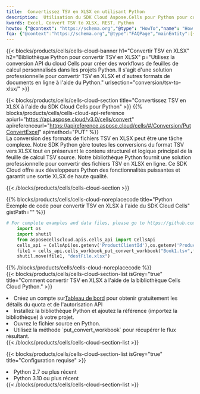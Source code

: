 ```yaml
---
title:  Convertissez TSV en XLSX en utilisant Python
description:  Utilisation du SDK Cloud Aspose.Cells pour Python pour convertir un fichier au format TSV en fichier au format XLSX.
kwords: Excel, Convert TSV to XLSX, REST, Python
howto: {"@context": "https://schema.org","@type": "HowTo","name": "How to convert TSV to XLSX using the Cells Cloud Python library.","description": "How to convert TSV to XLSX using the Cells Cloud Python library.","image": {"@type": "ImageObject"},"url": "/python/conversion/tsv-to-xlsx/","step": [{ "@type": "HowToStep","name": "How to convert TSV to XLSX using the Cells Cloud Python library. step 1", "image": {"@type": "ImageObject",},"url": "/python/conversion/tsv-to-xlsx/","text": "Register an account at <a href='https://dashboard.aspose.cloud/'>Dashboard</a> to get free API quota & authorization details",},{ "@type": "HowToStep","name": "How to convert TSV to XLSX using the Cells Cloud Python library. step 1", "image": {"@type": "ImageObject",},"url": "/python/conversion/tsv-to-xlsx/","text": "Install Python library and add the reference (import the library) to your project.",},{ "@type": "HowToStep","name": "How to convert TSV to XLSX using the Cells Cloud Python library. step 1", "image": {"@type": "ImageObject",},"url": "/python/conversion/tsv-to-xlsx/","text": "Open the source file in Python.",},{ "@type": "HowToStep","name": "How to convert TSV to XLSX using the Cells Cloud Python library. step 1", "image": {"@type": "ImageObject",},"url": "/python/conversion/tsv-to-xlsx/","text": "Use the `put_convert_workbook` method to retrieve the resulting stream.",}, ],"supply": {"@type": "HowToSupply","name": "document"},"tool": [{"@type": "HowToTool","name": "PyCharm, Visual Studio Code, Sublime, Eclipse"},{"@type": "HowToTool","name": "Aspose Cells"}],"totalTime": "PT6M"}
fqa: {"@context":"https://schema.org","@type":"FAQPage","mainEntity":[{"@type":"Question","name":"Why convert file formats in C# using REST API?","acceptedAnswer":{"@type":"Answer","text":"Documents are encoded in many ways, and some files may be incompatible with the software you use. To open and read such files, just convert them to appropriate file formats.<br/><ol><li>Install .NET SDK and add the reference (import the library) to your project.</li><li>Open the source file in C# using REST API.</li><li>Call the PutConvertWorkbookRequest() method, passing an output filename with required extension.</li><li>Get the result of conversion as a separate file.</li></ol>"}},{"@type":"Question","name":"What file formats can I convert with your C# library?","acceptedAnswer":{"@type":"Answer","text":"We support a variety of file formats for conversion using .NET library, including XLSX, Excel, xls , PDF, CSV, HTML, Markdown, XML, PNG, JPG, TIFF, Json, TXT and many more."}},{"@type":"Question","name":"What is the maximum allowed file size for conversion using this .NET library?","acceptedAnswer":{"@type":"Answer","text":"There are no file size limits for format conversions using .NET library."}}]}
---
```

{{< blocks/products/cells/cells-cloud-banner h1="Convertir TSV en XLSX" h2="Bibliothèque Python pour convertir TSV en XLSX" p="Utilisez la conversion API du cloud Cells pour créer des workflows de feuilles de calcul personnalisés dans les projets Python. Il s\'agit d\'une solution professionnelle pour convertir TSV en XLSX et d\'autres formats de documents en ligne à l\'aide du Python." urlsection="conversion/tsv-to-xlsx/" >}}

{{< blocks/products/cells/cells-cloud-section title="Convertissez TSV en XLSX à l\'aide du SDK Cloud Cells pour Python" >}}
{{% blocks/products/cells/cells-cloud-api-reference apiurl="https://api.aspose.cloud/v3.0/cells/convert" apireferenceurl="https://apireference.aspose.cloud/cells/#/Conversion/PutConvertExcel" apimethod="PUT" %}}
<br/>
La conversion des formats de fichiers TSV en XLSX peut être une tâche complexe. Notre SDK Python gère toutes les conversions du format TSV vers XLSX tout en préservant le contenu structurel et logique principal de la feuille de calcul TSV source. Notre bibliothèque Python fournit une solution professionnelle pour convertir des fichiers TSV en XLSX en ligne. Ce SDK Cloud offre aux développeurs Python des fonctionnalités puissantes et garantit une sortie XLSX de haute qualité.

{{< /blocks/products/cells/cells-cloud-section >}}

{{% blocks/products/cells/cells-cloud-noreplacecode title="Python Exemple de code pour convertir TSV en XLSX à l\'aide du SDK Cloud Cells" gistPath="" %}}
 
```python
# For complete examples and data files, please go to https://github.com/aspose-cells-cloud/aspose-cells-cloud-python/
    import os
    import shutil
    from asposecellscloud.apis.cells_api import CellsApi
    cells_api = CellsApi(os.getenv('ProductClientId'),os.getenv('ProductClientSecret'))
    file1 = cells_api.cells_workbook_put_convert_workbook("Book1.tsv",format="xlsx")
    shutil.move(file1, "destFile.xlsx")     
```
 
{{% /blocks/products/cells/cells-cloud-noreplacecode %}}
<br/>
{{< blocks/products/cells/cells-cloud-section-list isGrey="true" title="Comment convertir TSV en XLSX à l\'aide de la bibliothèque Cells Cloud Python." >}}
<li> Créez un compte sur<a href="https://dashboard.aspose.cloud/">Tableau de bord</a> pour obtenir gratuitement les détails du quota et de l'autorisation API</li>
<li>Installez la bibliothèque Python et ajoutez la référence (importez la bibliothèque) à votre projet.</li>
<li>Ouvrez le fichier source en Python.</li>
<li>Utilisez la méthode `put_convert_workbook` pour récupérer le flux résultant.</li>
{{< /blocks/products/cells/cells-cloud-section-list >}}

{{< blocks/products/cells/cells-cloud-section-list isGrey="true" title="Configuration requise" >}}
<li>Python 2.7 ou plus récent</li>
<li>Python 3.10 ou plus récent</li>
{{< /blocks/products/cells/cells-cloud-section-list >}}

